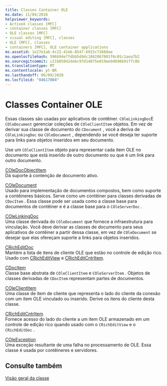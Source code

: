 ```yaml
---
title: Classes Container OLE
ms.date: 11/04/2016
helpviewer_keywords:
- ActiveX classes [MFC]
- container classes [MFC]
- OLE classes [MFC]
- visual editing [MFC], classes
- OLE [MFC], classes
- containers [MFC], OLE container applications
ms.assetid: 1e27e1ab-4c22-41eb-8547-6915c72668ae
ms.openlocfilehash: 596b94e7fdbb5d9dc1862867001f6c01c1aea7b2
ms.sourcegitcommit: c21b05042debc97d14875e019ee9d698691ffc0b
ms.translationtype: MT
ms.contentlocale: pt-BR
ms.lasthandoff: 06/09/2020
ms.locfileid: "84617804"
---
```

# <a name="ole-container-classes"></a>Classes Container OLE

Essas classes são usadas por aplicativos de contêiner. `COleLinkingDoc`E `COleDocument` gerenciar coleções de `COleClientItem` objetos. Em vez de derivar sua classe de documento do `CDocument` , você a deriva de `COleLinkingDoc` ou `COleDocument` , dependendo se você deseja ter suporte para links para objetos inseridos em seu documento.

Use um `COleClientItem` objeto para representar cada item OLE no documento que está inserido de outro documento ou que é um link para outro documento.

[COleDocObjectItem](reference/coledocobjectitem-class.md)<br/>
Dá suporte à contenção de documento ativo.

[COleDocument](reference/coledocument-class.md)<br/>
Usado para implementação de documentos compostos, bem como suporte a contêineres básicos. Serve como um contêiner para classes derivadas de `CDocItem` . Essa classe pode ser usada como a classe base para documentos de contêiner e é a classe base para o `COleServerDoc` .

[COleLinkingDoc](reference/colelinkingdoc-class.md)<br/>
Uma classe derivada do `COleDocument` que fornece a infraestrutura para vinculação. Você deve derivar as classes de documento para seus aplicativos de contêiner a partir dessa classe, em vez de `COleDocument` se desejar que elas ofereçam suporte a links para objetos inseridos.

[CRichEditDoc](reference/cricheditdoc-class.md)<br/>
Mantém a lista de itens de cliente OLE que estão no controle de edição rico. Usado com [CRichEditView](reference/cricheditview-class.md) e [CRichEditCntrItem](reference/cricheditcntritem-class.md).

[CDocItem](reference/cdocitem-class.md)<br/>
Classe base abstrata de `COleClientItem` e `COleServerItem` . Objetos de classes derivadas de `CDocItem` representam partes de documentos.

[COleClientItem](reference/coleclientitem-class.md)<br/>
Uma classe de item de cliente que representa o lado do cliente da conexão com um item OLE vinculado ou inserido. Derive os itens do cliente desta classe.

[CRichEditCntrItem](reference/cricheditcntritem-class.md)<br/>
Fornece acesso do lado do cliente a um item OLE armazenado em um controle de edição rico quando usado com o `CRichEditView` e o `CRichEditDoc` .

[COleException](reference/coleexception-class.md)<br/>
Uma exceção resultante de uma falha no processamento de OLE. Essa classe é usada por contêineres e servidores.

## <a name="see-also"></a>Consulte também

[Visão geral da classe](class-library-overview.md)
